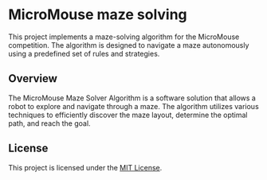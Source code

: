 # MicroMouse maze solving

This project implements a maze-solving algorithm for the MicroMouse competition. The algorithm is designed to navigate a maze autonomously using a predefined set of rules and strategies.

## Overview

The MicroMouse Maze Solver Algorithm is a software solution that allows a robot to explore and navigate through a maze. The algorithm utilizes various techniques to efficiently discover the maze layout, determine the optimal path, and reach the goal.

## License

This project is licensed under the [MIT License](license.md).